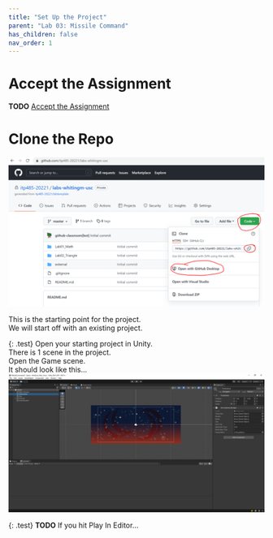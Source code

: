 ```yaml
---
title: "Set Up the Project"
parent: "Lab 03: Missile Command"
has_children: false
nav_order: 1
---
```


# Accept the Assignment
**TODO**
[Accept the Assignment](https://classroom.github.com/a/bIitYjSZ)

# Clone the Repo
![Clone The Repo](images/gitclone.png "Clone The Repo")

This is the starting point for the project.\
We will start off with an existing project.

{: .test}
Open your starting project in Unity.\
There is 1 scene in the project.\
Open the Game scene.\
It should look like this...
![Starting Project](images/lab03/start_point.jpg "Starting Project")

{: .test}
**TODO**
If you hit Play In Editor...

